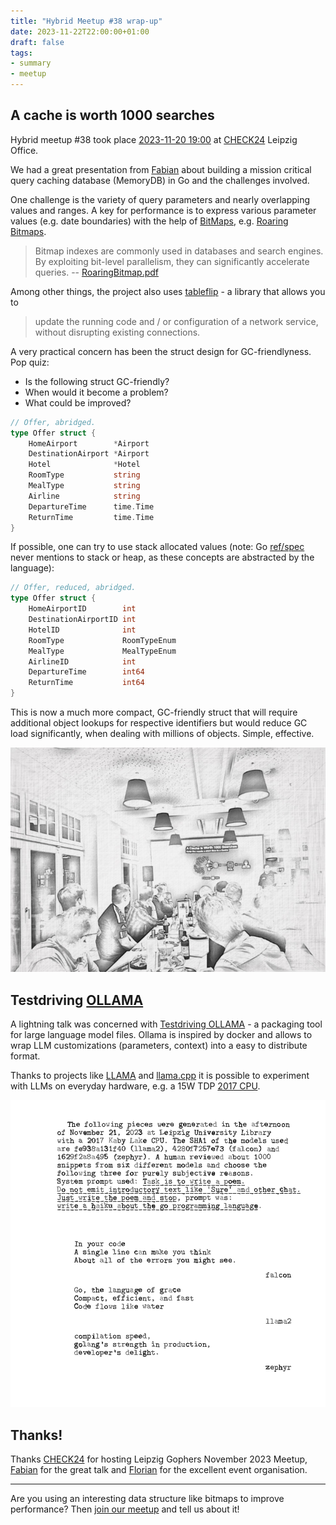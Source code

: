 ```yaml
---
title: "Hybrid Meetup #38 wrap-up"
date: 2023-11-22T22:00:00+01:00
draft: false
tags:
- summary
- meetup
---
```


## A cache is worth 1000 searches

Hybrid meetup #38 took place [2023-11-20
19:00](https://www.meetup.com/leipzig-golang/events/290666185/) at
[CHECK24](https://check24.de) Leipzig Office.

We had a great presentation from
[Fabian](https://www.linkedin.com/in/fabian-g%C3%A4rtner-913584141/) about
building a mission critical query caching database (MemoryDB) in Go and the
challenges involved.

One challenge is the variety of query parameters and nearly overlapping
values and ranges. A key for performance is to express various parameter values (e.g.
date boundaries) with the help of [BitMaps](https://en.wikipedia.org/wiki/Bit_array),
e.g. [Roaring Bitmaps](https://r-libre.teluq.ca/1402/1/1709.07821.pdf).

> Bitmap indexes are commonly used in databases and search engines. By
> exploiting bit-level parallelism, they can significantly accelerate queries. -- [RoaringBitmap.pdf](https://r-libre.teluq.ca/602/1/RoaringBitmap.pdf)

Among other things, the project also uses [tableflip](https://github.com/cloudflare/tableflip) - a library that allows you to

> update the running code and / or configuration of a network service, without disrupting existing connections.

A very practical concern has been the struct design for GC-friendlyness. Pop
quiz:

* Is the following struct GC-friendly?
* When would it become a problem?
* What could be improved?

```go
// Offer, abridged.
type Offer struct {
    HomeAirport        *Airport
    DestinationAirport *Airport
    Hotel              *Hotel
    RoomType           string
    MealType           string
    Airline            string
    DepartureTime      time.Time
    ReturnTime         time.Time
}
```

If possible, one can try to use stack allocated values (note: Go
[ref/spec](https://go.dev/ref/spec) never mentions to stack or heap, as these
concepts are abstracted by the language):

```go
// Offer, reduced, abridged.
type Offer struct {
    HomeAirportID        int
    DestinationAirportID int
    HotelID              int
    RoomType             RoomTypeEnum
    MealType             MealTypeEnum
    AirlineID            int
    DepartureTime        int64
    ReturnTime           int64
}
```

This is now a much more compact, GC-friendly struct that will require
additional object lookups for respective identifiers but would reduce GC load
significantly, when dealing with millions of objects. Simple, effective.

![](/images/meetup-38-pic-sketch.jpg)

## Testdriving [OLLAMA](https://ollama.ai)

A lightning talk was concerned with [Testdriving
OLLAMA](https://github.com/miku/localmodels) - a packaging tool for large
language model files. Ollama is inspired by docker and allows to wrap LLM
customizations (parameters, context) into a easy to distribute format.

Thanks to projects like [LLAMA](https://ai.meta.com/llama/) and
[llama.cpp](https://github.com/ggerganov/llama.cpp) it is possible to
experiment with LLMs on everyday hardware, e.g. a 15W TDP [2017
CPU](https://www.intel.com/content/www/us/en/products/sku/122589/intel-core-i78550u-processor-8m-cache-up-to-4-00-ghz/specifications.html).

[![](/images/three-genai-haiku.png)](https://golangleipzig.space/meetup-38-llm-haiku/meetup-38-llm-haiku.pdf)

## Thanks!

Thanks [CHECK24](https://check24.de) for hosting Leipzig Gophers November 2023
Meetup, [Fabian](https://www.linkedin.com/in/florianbr%C3%A4utigam/) for the
great talk and [Florian](https://www.linkedin.com/in/florianbr%C3%A4utigam/)
for the excellent event organisation.

----

Are you using an interesting data structure like bitmaps to improve
performance? Then [join our meetup](https://www.meetup.com/Leipzig-Golang/) and
tell us about it!

